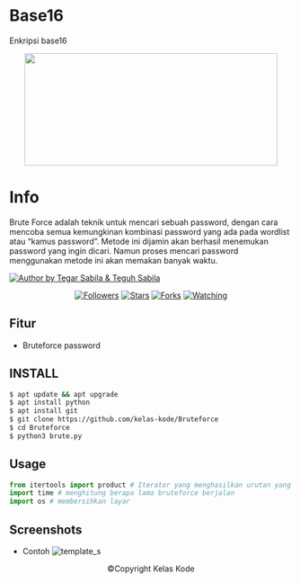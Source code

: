 # Base16
Enkripsi base16


<p align="center">
  <img src="https://github.com/kelas-kode/Bruteforce/blob/main/images.jpg" height="200" width="450"/>
</p>

# Info
<p>
Brute Force adalah teknik untuk mencari sebuah password, dengan cara mencoba semua kemungkinan kombinasi password yang ada pada wordlist atau “kamus password”. Metode ini dijamin akan berhasil menemukan password yang ingin dicari. Namun proses mencari password menggunakan metode ini akan memakan banyak waktu. 
</p>


<p align="left">

<a href="#"><img title="Author by Tegar Sabila & Teguh Sabila" src="https://img.shields.io/badge/AUTHOR%20BY-TEGAR%20SABILA-green?colorA=%23ff0000&colorB=%23017e40&style=for-the-badge"></a> 
<p align="center"> 
<a href="https://github.com/kelas-kode/followers">
<img title="Followers" src="https://img.shields.io/github/followers/kelas-kode?color=blue&style=flat-square"></a>
<a href="https://github.com/kelas-kode/Bruteforce/stargazers/">
<img title="Stars" src="https://img.shields.io/github/stars/kelas-kode/Bruteforce?color=red&style=flat-square"></a>
<a href="https://github.com/Dunia-Kode/network/members">
<img title="Forks" src="https://img.shields.io/github/forks/kelas-kode/Bruteforce?color=red&style=flat-square"></a>
<a href="https://github.com/kelas-kode/Bruteforce/watchers"><img title="Watching" src="https://img.shields.io/github/watchers/kelas-kode/Bruteforce?label=Watchers&color=blue&style=flat-square"></a>
</p> 

## Fitur
+ Bruteforce password

## INSTALL
```bash
$ apt update && apt upgrade
$ apt install python
$ apt install git
$ git clone https://github.com/kelas-kode/Bruteforce
$ cd Bruteforce
$ python3 brute.py
``` 

## Usage
```python
from itertools import product # Iterator yang menghasilkan urutan yang berhenti setelah iterasi tertentu.
import time # menghitung berapa lama bruteforce berjalan
import os # membersihkan layar
```

## Screenshots
+ Contoh
![template_s](https://github.com/kelas-kode/Bruteforce/blob/main/Screenshot_20210303-013602061~01.jpg) 
<p align="center">
©Copyright Kelas Kode
</p>
